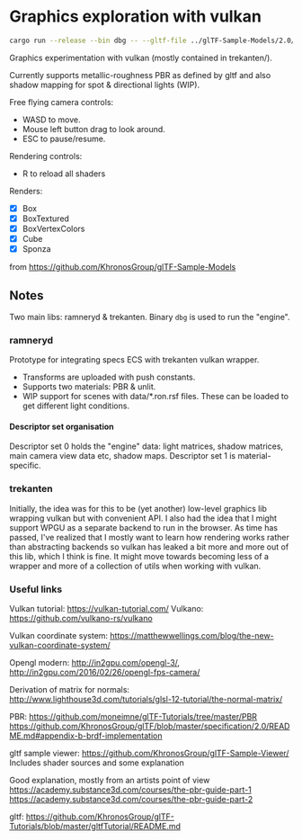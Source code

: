 # Graphics exploration with vulkan

```sh
cargo run --release --bin dbg -- --gltf-file ../glTF-Sample-Models/2.0/Sponza/glTF/Sponza.gltf --rsf-file data/ambient_light.ron.rsf --rsf-file data/spot_light.ron.rsf
```

Graphics experimentation with vulkan (mostly contained in trekanten/).

Currently supports metallic-roughness PBR as defined by gltf and also shadow mapping for spot & directional lights (WIP).

Free flying camera controls:

* WASD to move.
* Mouse left button drag to look around.
* ESC to pause/resume.

Rendering controls:

* R to reload all shaders

Renders:

* [x] Box
* [x] BoxTextured
* [x] BoxVertexColors
* [x] Cube
* [x] Sponza

from <https://github.com/KhronosGroup/glTF-Sample-Models>

## Notes

Two main libs: ramneryd & trekanten. Binary `dbg` is used to run the "engine".

### ramneryd

Prototype for integrating specs ECS with trekanten vulkan wrapper.

* Transforms are uploaded with push constants.
* Supports two materials: PBR & unlit.
* WIP support for scenes with data/*.ron.rsf files. These can be loaded to get different light conditions.

#### Descriptor set organisation

Descriptor set 0 holds the "engine" data: light matrices, shadow matrices, main camera view data etc, shadow maps.
Descriptor set 1 is material-specific.

### trekanten

Initially, the idea was for this to be (yet another) low-level graphics lib wrapping vulkan but with convenient API. I
also had the idea that I might support WPGU as a separate backend to run in the browser. As time has passed, I've realized
that I mostly want to learn how rendering works rather than abstracting backends so vulkan has leaked a bit more and more
out of this lib, which I think is fine. It might move towards becoming less of a wrapper and more of a collection of utils
when working with vulkan.

### Useful links

Vulkan tutorial: <https://vulkan-tutorial.com/>
Vulkano: <https://github.com/vulkano-rs/vulkano>

Vulkan coordinate system: <https://matthewwellings.com/blog/the-new-vulkan-coordinate-system/>

Opengl modern: <http://in2gpu.com/opengl-3/>, <http://in2gpu.com/2016/02/26/opengl-fps-camera/>

Derivation of matrix for normals:
<http://www.lighthouse3d.com/tutorials/glsl-12-tutorial/the-normal-matrix/>

PBR:
<https://github.com/moneimne/glTF-Tutorials/tree/master/PBR>
<https://github.com/KhronosGroup/glTF/blob/master/specification/2.0/README.md#appendix-b-brdf-implementation>

gltf sample viewer:
<https://github.com/KhronosGroup/glTF-Sample-Viewer/>
Includes shader sources and some explanation

Good explanation, mostly from an artists point of view
<https://academy.substance3d.com/courses/the-pbr-guide-part-1>
<https://academy.substance3d.com/courses/the-pbr-guide-part-2>

gltf:
<https://github.com/KhronosGroup/glTF-Tutorials/blob/master/gltfTutorial/README.md>
